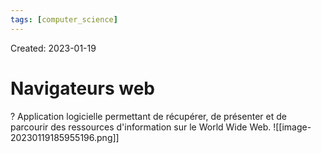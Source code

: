 ```yaml
---
tags: [computer_science] 
---
```

Created: 2023-01-19

# Navigateurs web
?
Application logicielle permettant de récupérer, de présenter et de parcourir des ressources d'information sur le World Wide Web. ![[image-20230119185955196.png]]
<!--SR:!2023-02-17,9,250-->

